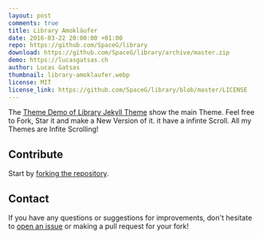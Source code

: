 ```yaml
---
layout: post
comments: true
title: Library Amokläufer
date: 2016-03-22 20:00:00 +01:00
repo: https://github.com/SpaceG/library
download: https://github.com/SpaceG/library/archive/master.zip
demo: https://lucasgatsas.ch
author: Lucas Gatsas
thumbnail: library-amoklaufer.webp
license: MIT
license_link: https://github.com/SpaceG/library/blob/master/LICENSE
---
```


The [Theme Demo of Library Jekyll Theme](https://github.com/SpaceG/library) show the main Theme. Feel free to Fork, Star it and make a New Version of it. it have a infinte Scroll. All my Themes are Infite Scrolling!

## Contribute

Start by [forking the repository](https://github.com/spaceg/library/fork).

## Contact

If you have any questions or suggestions for improvements, don't hesitate to [open an issue](https://github.com/SpaceG/library/issues) or making a pull request for your fork!
